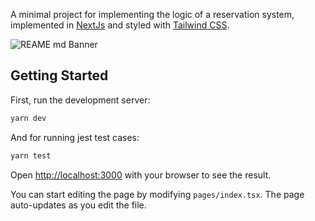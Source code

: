 A minimal project for implementing the logic of a reservation system, implemented in [NextJs](https://nextjs.org/) and styled with [Tailwind CSS](https://tailwindcss.com/).

![REAME md Banner](https://user-images.githubusercontent.com/57572461/230372881-636a54c3-a89a-40a6-bdf6-6bd882aefd62.png)

## Getting Started

First, run the development server:

```bash
yarn dev
```

And for running jest test cases:
```bash
yarn test
```

Open [http://localhost:3000](http://localhost:3000) with your browser to see the result.

You can start editing the page by modifying `pages/index.tsx`. The page auto-updates as you edit the file.
